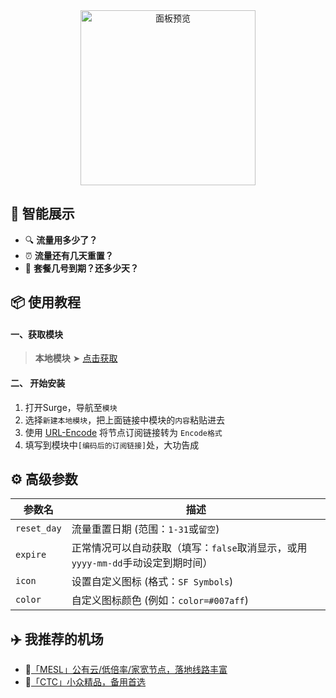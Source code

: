 <div align="center">
<img src="https://raw.githubusercontent.com/cc63/Surge/main/Module/Panel/Sub-info/Moore/Sub-info.PNG" width="280" alt="面板预览">
<br>

</div>

## 🌟 智能展示

- 🔍 **流量用多少了？**
- ⏰ **流量还有几天重置？**
- 📅 **套餐几号到期？还多少天？**

## 📦 使用教程

#### 一、获取模块

> **本地模块** ➤ [点击获取](https://raw.githubusercontent.com/cc63/Surge/main/Module/Panel/Sub-info/Moore/Sub-info.sgmodule)

#### 二、 开始安装

1. 打开Surge，导航至`模块`
2. 选择`新建本地模块`，把上面链接中模块的`内容`粘贴进去
3. 使用 [URL-Encode](https://www.urlencoder.org/zh/) 将节点订阅链接转为 `Encode格式`
4. 填写到模块中`[编码后的订阅链接]`处，大功告成

## ⚙️ 高级参数

| 参数名     | 描述                                         |
|-----------|---------------------------------------------|
| `reset_day` | 流量重置日期 (范围：`1-31`或`留空`)                   |
| `expire`   | 正常情况可以自动获取（填写：`false`取消显示，或用`yyyy-mm-dd`手动设定到期时间） |
| `icon`     | 设置自定义图标 (格式：`SF Symbols`)              |
| `color`    | 自定义图标颜色 (例如：`color=#007aff`)        |


## ✈️ 我推荐的机场

- 🚀[「MESL」公有云/低倍率/家宽节点，落地线路丰富](https://in.mesl.cloud/#/register?code=YiKXC8T0)
- 🚀[「CTC」小众精品，备用首选](https://www.jinglongyu.com/#/register?code=NhhJLvBB)
